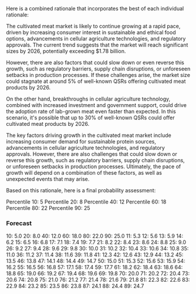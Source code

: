 Here is a combined rationale that incorporates the best of each individual rationale:

The cultivated meat market is likely to continue growing at a rapid pace, driven by increasing consumer interest in sustainable and ethical food options, advancements in cellular agriculture technologies, and regulatory approvals. The current trend suggests that the market will reach significant sizes by 2026, potentially exceeding $1.78 billion.

However, there are also factors that could slow down or even reverse this growth, such as regulatory barriers, supply chain disruptions, or unforeseen setbacks in production processes. If these challenges arise, the market size could stagnate at around 5% of well-known QSRs offering cultivated meat products by 2026.

On the other hand, breakthroughs in cellular agriculture technology, combined with increased investment and government support, could drive the adoption rate of lab-grown meat even faster than expected. In this scenario, it's possible that up to 30% of well-known QSRs could offer cultivated meat products by 2026.

The key factors driving growth in the cultivated meat market include increasing consumer demand for sustainable protein sources, advancements in cellular agriculture technologies, and regulatory approvals. However, there are also challenges that could slow down or reverse this growth, such as regulatory barriers, supply chain disruptions, or unforeseen setbacks in production processes. Ultimately, the pace of growth will depend on a combination of these factors, as well as unexpected events that may arise.

Based on this rationale, here is a final probability assessment:

Percentile 10: 5
Percentile 20: 8
Percentile 40: 12
Percentile 60: 18
Percentile 80: 22
Percentile 90: 25

### Forecast

10: 5.0
20: 8.0
40: 12.0
60: 18.0
80: 22.0
90: 25.0
11: 5.3
12: 5.6
13: 5.9
14: 6.2
15: 6.5
16: 6.8
17: 7.1
18: 7.4
19: 7.7
21: 8.2
22: 8.4
23: 8.6
24: 8.8
25: 9.0
26: 9.2
27: 9.4
28: 9.6
29: 9.8
30: 10.0
31: 10.2
32: 10.4
33: 10.6
34: 10.8
35: 11.0
36: 11.2
37: 11.4
38: 11.6
39: 11.8
41: 12.3
42: 12.6
43: 12.9
44: 13.2
45: 13.5
46: 13.8
47: 14.1
48: 14.4
49: 14.7
50: 15.0
51: 15.3
52: 15.6
53: 15.9
54: 16.2
55: 16.5
56: 16.8
57: 17.1
58: 17.4
59: 17.7
61: 18.2
62: 18.4
63: 18.6
64: 18.8
65: 19.0
66: 19.2
67: 19.4
68: 19.6
69: 19.8
70: 20.0
71: 20.2
72: 20.4
73: 20.6
74: 20.8
75: 21.0
76: 21.2
77: 21.4
78: 21.6
79: 21.8
81: 22.3
82: 22.6
83: 22.9
84: 23.2
85: 23.5
86: 23.8
87: 24.1
88: 24.4
89: 24.7